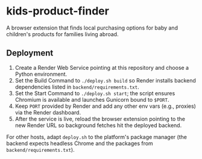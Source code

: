 # kids-product-finder
A browser extension that finds local purchasing options for baby and children's products for families living abroad.

## Deployment
1. Create a Render Web Service pointing at this repository and choose a Python environment.
2. Set the Build Command to `./deploy.sh build` so Render installs backend dependencies listed in `backend/requirements.txt`.
3. Set the Start Command to `./deploy.sh start`; the script ensures Chromium is available and launches Gunicorn bound to `$PORT`.
4. Keep `PORT` provided by Render and add any other env vars (e.g., proxies) via the Render dashboard.
5. After the service is live, reload the browser extension pointing to the new Render URL so background fetches hit the deployed backend.

For other hosts, adapt `deploy.sh` to the platform's package manager (the backend expects headless Chrome and the packages from `backend/requirements.txt`).
